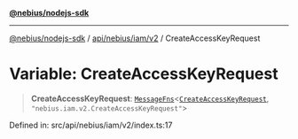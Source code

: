 [**@nebius/nodejs-sdk**](../../../../../README.md)

---

[@nebius/nodejs-sdk](../../../../../README.md) / [api/nebius/iam/v2](../README.md) / CreateAccessKeyRequest

# Variable: CreateAccessKeyRequest

> **CreateAccessKeyRequest**: [`MessageFns`](../../../../../runtime/protos/core/interfaces/MessageFns.md)\<[`CreateAccessKeyRequest`](../interfaces/CreateAccessKeyRequest.md), `"nebius.iam.v2.CreateAccessKeyRequest"`\>

Defined in: src/api/nebius/iam/v2/index.ts:17
